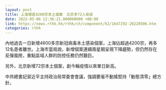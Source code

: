 ```yaml
---
layout: post
title: 上海增逾4200宗本土個案　北京多72人染疫
date: 2022-05-06 12:36:21.000000000 +08:00
link: https://news.rthk.hk/rthk/ch/component/k2/1647292-20220506.htm
categories: rthk
---
```


內地過去一日新增4600多宗新冠病毒本土感染個案，上海佔超過4200宗，再多12名患者離世。上海市當局說，新增個案連續兩星期呈現下降趨勢，但仍然存在反彈風險，重點區域人群的防控任務仍然艱巨。

另外，北京新增72宗本土個案，創今輪疫情以來單日新高。

中共總書記習近平主持政治局常委會會議，強調要毫不動搖堅持「動態清零」總方針。
